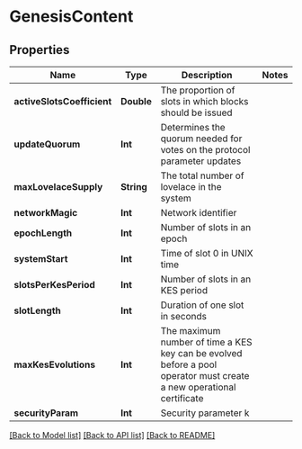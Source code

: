 # GenesisContent

## Properties
Name | Type | Description | Notes
------------ | ------------- | ------------- | -------------
**activeSlotsCoefficient** | **Double** | The proportion of slots in which blocks should be issued | 
**updateQuorum** | **Int** | Determines the quorum needed for votes on the protocol parameter updates | 
**maxLovelaceSupply** | **String** | The total number of lovelace in the system | 
**networkMagic** | **Int** | Network identifier | 
**epochLength** | **Int** | Number of slots in an epoch | 
**systemStart** | **Int** | Time of slot 0 in UNIX time | 
**slotsPerKesPeriod** | **Int** | Number of slots in an KES period | 
**slotLength** | **Int** | Duration of one slot in seconds | 
**maxKesEvolutions** | **Int** | The maximum number of time a KES key can be evolved before a pool operator must create a new operational certificate | 
**securityParam** | **Int** | Security parameter k | 

[[Back to Model list]](../README.md#documentation-for-models) [[Back to API list]](../README.md#documentation-for-api-endpoints) [[Back to README]](../README.md)


